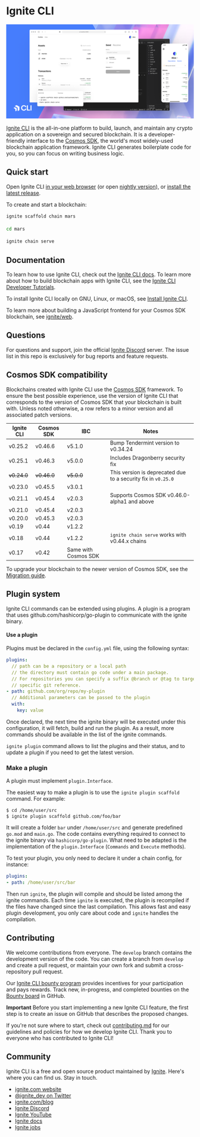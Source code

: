 # Ignite CLI

![Ignite CLI](./assets/ignite-cli.png)

[Ignite CLI](https://ignite.com/cli) is the all-in-one platform to build, launch, and maintain any crypto application on
a sovereign and secured blockchain. It is a developer-friendly interface to
the [Cosmos SDK](https://github.com/cosmos/cosmos-sdk), the world's most widely-used blockchain application framework.
Ignite CLI generates boilerplate code for you, so you can focus on writing business logic.

## Quick start

Open Ignite CLI [in your web browser](https://gitpod.io/#https://github.com/ignite/cli/tree/master) (or
open [nightly version](https://gitpod.io/#https://github.com/ignite/cli/)),
or [install the latest release](https://docs.ignite.com/guide/install.html).

To create and start a blockchain:

```bash
ignite scaffold chain mars

cd mars

ignite chain serve
```

## Documentation

To learn how to use Ignite CLI, check out the [Ignite CLI docs](https://docs.ignite.com). To learn more about how to
build blockchain apps with Ignite CLI, see the [Ignite CLI Developer Tutorials](https://docs.ignite.com/guide).

To install Ignite CLI locally on GNU, Linux, or macOS,
see [Install Ignite CLI](https://docs.ignite.com/guide/install.html).

To learn more about building a JavaScript frontend for your Cosmos SDK blockchain,
see [ignite/web](https://github.com/ignite/web).

## Questions

For questions and support, join the official [Ignite Discord](https://discord.gg/ignite) server. The issue list in this
repo is exclusively for bug reports and feature requests.

## Cosmos SDK compatibility

Blockchains created with Ignite CLI use the [Cosmos SDK](https://github.com/cosmos/cosmos-sdk/) framework. To ensure the
best possible experience, use the version of Ignite CLI that corresponds to the version of Cosmos SDK that your
blockchain is built with. Unless noted otherwise, a row refers to a minor version and all associated patch versions.

| Ignite CLI  | Cosmos SDK  | IBC                  | Notes                                                         |
|-------------|-------------|----------------------|---------------------------------------------------------------|
| v0.25.2     | v0.46.6     | v5.1.0               | Bump Tendermint version to v0.34.24                           |
| v0.25.1     | v0.46.3     | v5.0.0               | Includes  Dragonberry security fix                            |
| ~~v0.24.0~~ | ~~v0.46.0~~ | ~~v5.0.0~~           | This version is deprecated due to a security fix in `v0.25.0` |
| v0.23.0     | v0.45.5     | v3.0.1               |                                                               |
| v0.21.1     | v0.45.4     | v2.0.3               | Supports Cosmos SDK v0.46.0-alpha1 and above                  |
| v0.21.0     | v0.45.4     | v2.0.3               |                                                               |
| v0.20.0     | v0.45.3     | v2.0.3               |                                                               |
| v0.19       | v0.44       | v1.2.2               |                                                               |
| v0.18       | v0.44       | v1.2.2               | `ignite chain serve` works with v0.44.x chains                |
| v0.17       | v0.42       | Same with Cosmos SDK |                                                               |

To upgrade your blockchain to the newer version of Cosmos SDK, see
the [Migration guide](https://docs.ignite.com/migration/).

## Plugin system

Ignite CLI commands can be extended using plugins. A plugin is a program that
uses github.com/hashicorp/go-plugin to communicate with the ignite binary.

#### Use a plugin

Plugins must be declared in the `config.yml` file, using the following syntax:

```yaml
plugins:
  // path can be a repository or a local path
  // the directory must contain go code under a main package.
  // For repositories you can specify a suffix @branch or @tag to target a
  // specific git reference.
- path: github.com/org/repo/my-plugin
  // Additional parameters can be passed to the plugin
  with:
    key: value
```

Once declared, the next time the ignite binary will be executed under this
configuration, it will fetch, build and run the plugin. As a result, more
commands should be available in the list of the ignite commands.

`ignite plugin` command allows to list the plugins and their status, and to
update a plugin if you need to get the latest version.

### Make a plugin

A plugin must implement `plugin.Interface`.

The easiest way to make a plugin is to use the `ignite plugin scaffold`
command. For example:

```
$ cd /home/user/src
$ ignite plugin scaffold github.com/foo/bar
```

It will create a folder `bar` under `/home/user/src` and generate predefined
`go.mod` and `main.go`. The code contains everything required to connect to the
ignite binary via `hashicorp/go-plugin`. What need to be adapted is the
implementation of the `plugin.Interface` (`Commands` and `Execute` methods).

To test your plugin, you only need to declare it under a chain config, for
instance:

```yaml
plugins:
- path: /home/user/src/bar
```

Then run `ignite`, the plugin will compile and should be listed among the
ignite commands. Each time `ignite` is executed, the plugin is recompiled
if the files have changed since the last compilation. This allows fast and easy
plugin development, you only care about code and `ignite` handles the
compilation.

## Contributing

We welcome contributions from everyone. The `develop` branch contains the development version of the code. You can
create a branch from `develop` and create a pull request, or maintain your own fork and submit a cross-repository pull
request.

Our [Ignite CLI bounty program](docs/bounty/index.md) provides incentives for your participation and pays rewards. Track
new, in-progress, and completed bounties on the [Bounty board](https://github.com/ignite/cli/projects/5) in GitHub.

**Important** Before you start implementing a new Ignite CLI feature, the first step is to create an issue on GitHub
that describes the proposed changes.

If you're not sure where to start, check out [contributing.md](contributing.md) for our guidelines and policies for how
we develop Ignite CLI. Thank you to everyone who has contributed to Ignite CLI!

## Community

Ignite CLI is a free and open source product maintained by [Ignite](https://ignite.com). Here's where you can find us.
Stay in touch.

* [ignite.com website](https://ignite.com)
* [@ignite\_dev on Twitter](https://twitter.com/ignite_dev)
* [ignite.com/blog](https://ignite.com/blog/)
* [Ignite Discord](https://discord.com/invite/ignite)
* [Ignite YouTube](https://www.youtube.com/ignitehq)
* [Ignite docs](https://docs.ignite.com/)
* [Ignite jobs](https://ignite.com/careers)
